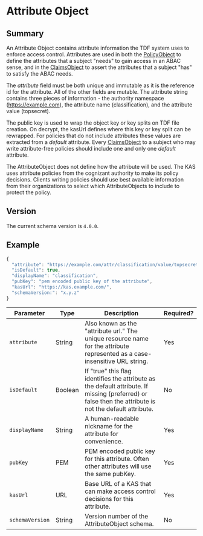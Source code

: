 # Attribute Object

## Summary
An Attribute Object contains attribute information the TDF system uses to enforce access control. Attributes are used in both the [PolicyObject](PolicyObject.md) to define the attributes that a subject "needs" to gain access in an ABAC sense, and in the [ClaimsObject](ClaimsObject.md) to assert the attributes that a subject "has" to satisfy the ABAC needs.

The _attribute_ field must be both unique and immutable as it is the reference id for the attribute. All of the other fields are mutable. The attribute string contains three pieces of information - the authority namespace (https://example.com), the attribute name (classification), and the attribute value (topsecret).

The public key is used to wrap the object key or key splits on TDF file creation. On decrypt, the kasUrl defines where this key or key split can be rewrapped. For policies that do not include attributes these values are extracted from a _default_ attribute. Every [ClaimsObject](ClaimsObject.md) to a subject who may write attribute-free policies should include one and only one _default_ attribute.

The AttributeObject does not define how the attribute will be used. The KAS uses attribute policies from the cognizant authority to make its policy decisions. Clients writing policies should use best available information from their organizations to select which AttributeObjects to include to protect the policy.  

## Version

The current schema version is `4.0.0`.

## Example

```javascript
{
  "attribute": "https://example.com/attr/classification/value/topsecret",
  "isDefault": true,
  "displayName": "classification",
  "pubKey": "pem encoded public key of the attribute",
  "kasUrl": "https://kas.example.com/",
  "schemaVersion:": "x.y.z"
}
```

|Parameter|Type|Description|Required?|
|---|---|---|---|
|`attribute`|String|Also known as the "attribute url."  The unique resource name for the attribute represented as a case-insensitive URL string.  |Yes|
|`isDefault`|Boolean|If "true" this flag identifies the attribute as the default attribute. If missing (preferred) or false then the attribute is not the default attribute.|No|
|`displayName`|String|A human-readable nickname for the attribute for convenience.|Yes|
|`pubKey`|PEM|PEM encoded public key for this attribute. Often other attributes will use the same pubKey.|Yes|
|`kasUrl`|URL|Base URL of a KAS that can make access control decisions for this attribute.|Yes|
|`schemaVersion`|String|Version number of the AttributeObject schema.|No|
